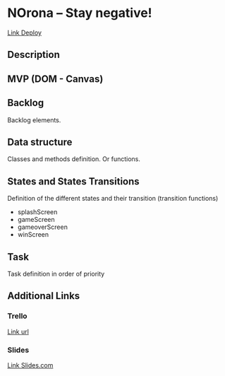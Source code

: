 # NOrona – Stay negative! 
[Link Deploy](http://github.com)


## Description


## MVP (DOM - Canvas)


## Backlog
Backlog elements.


## Data structure
Classes and methods definition. Or functions.


## States and States Transitions
Definition of the different states and their transition (transition functions)

- splashScreen
- gameScreen
- gameoverScreen
- winScreen


## Task
Task definition in order of priority


## Additional Links


### Trello
[Link url](https://trello.com)


### Slides
[Link Slides.com](http://slides.com)